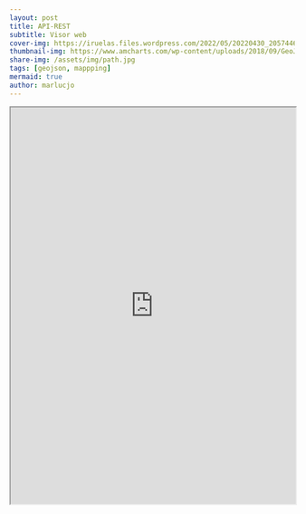 ```yaml
---
layout: post
title: API-REST
subtitle: Visor web
cover-img: https://iruelas.files.wordpress.com/2022/05/20220430_2057446536397396045096960.jpg
thumbnail-img: https://www.amcharts.com/wp-content/uploads/2018/09/GeoJSON.png
share-img: /assets/img/path.jpg
tags: [geojson, mappping]
mermaid: true
author: marlucjo
---
```

   
     
<!-- El visualizador crea la capa y realiza el centrado usando la URL del parámetro src del iframe -->
<iframe 
  id="CapaRaster" 
  title="CapaRaster" 
  width="100%" 
  height="700"
  src="https://componentes.cnig.es/api-core/?layers=WMTS*http://www.ign.es/wmts/mapa-raster?*MTN*GoogleMapsCompatible*imagen*true*image/jpeg*true*true*true&center=-1264453.9015709583,4323899.840546544&zoom=5">
</iframe>
